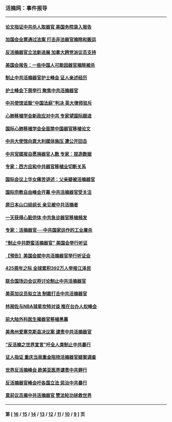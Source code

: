 ### 活摘网：事件报导
---
#### [论文指证中共杀人取器官 美国务院录入报告](../../pages/nf5877/n13999890.md?05260430) 
#### [加国会全票通过法案 打击非法器官摘除和贩运](../../pages/nf5877/n13884924.md?05260430) 
#### [反活摘器官立法新进展 加拿大跨党派议员支持](../../pages/nf5877/n13876061.md?05260430) 
#### [美国会报告：一些中国人可能因器官摘除被杀](../../pages/nf5877/n13867964.md?05260430) 
#### [制止中共活摘器官护士峰会 证人亲述经历](../../pages/nf5877/n13859007.md?05260430) 
#### [护士峰会下周举行 聚焦中共活摘器官](../../pages/nf5877/n13855418.md?05260430) 
#### [中共使馆诋毁“中国法庭”判决 英大律师驳斥](../../pages/nf5877/n13833945.md?05260430) 
#### [心肺移植学会新政应对中共 专家望国际跟进](../../pages/nf5877/n13829043.md?05260430) 
#### [国际心肺移植学会全面禁中国器官移植论文](../../pages/nf5877/n13827785.md?05260430) 
#### [中共大使馆向意大利媒体施压 遭公开回击](../../pages/nf5877/n13826038.md?05260430) 
#### [中共官媒报自愿捐器官人数 专家：捏造数据](../../pages/nf5877/n13814130.md?05260430) 
#### [专家：西方应和中共器官移植业切断关系](../../pages/nf5877/n13772828.md?05260430) 
#### [国际会议上华女痛苦讲述：父亲疑被活摘器官](../../pages/nf5877/n13771583.md?05260430) 
#### [国际宗教自由峰会开幕 中共活摘器官受关注](../../pages/nf5877/n13769995.md?05260430) 
#### [原日本山口组组长 亲见被中共活摘者](../../pages/nf5877/n13767360.md?05260430) 
#### [一天获得心脏供体 中共急诊器官移植频发](../../pages/nf5877/n13764689.md?05260430) 
#### [专家：活摘器官──中共国家运作的工业屠杀](../../pages/nf5877/n13761178.md?05260430) 
#### [“制止中共野蛮活摘器官” 美国会举行听证](../../pages/nf5877/n13735831.md?05260430) 
#### [【预告】美国会就中共活摘器官举行听证会](../../pages/nf5877/n13732843.md?05260430) 
#### [425周年之际 全球累积392万人举报江泽民](../../pages/nf5877/n13719232.md?05260430) 
#### [联合国场边会议将讨论制止中共活摘器官](../../pages/nf5877/n13656361.md?05260430) 
#### [美英加议员拟立法 制裁打击中共活摘器官](../../pages/nf5877/n13430251.md?05260430) 
#### [林昶佐与NBA球星坎特对谈 推在台办人权峰会](../../pages/nf5877/n13414467.md?05260430) 
#### [前大陆外科医生揭器官移植黑幕](../../pages/nf5877/n13401416.md?05260430) 
#### [美弗州爱塞克斯县决议案 谴责中共活摘器官](../../pages/nf5877/n13320919.md?05260430) 
#### [“反活摘之世界宣言”吁全人类制止中共暴行](../../pages/nf5877/n13259730.md?05260430) 
#### [证人指证 重庆当局重金阻挠活摘器官疑案调查](../../pages/nf5877/n13259127.md?05260430) 
#### [世界反活摘峰会 欧美亚医界谴责中共罪行](../../pages/nf5877/n13253550.md?05260430) 
#### [反活摘器官峰会吁各国立法 惩治中共暴行](../../pages/nf5877/n13245052.md?05260430) 
#### [意前议员揭中共活摘器官 赞法轮功拯救世界](../../pages/nf5877/n13203445.md?05260430) 

---
#### 第 [ [16](./16.md?05260430) / [15](./15.md?05260430) / [14](./14.md?05260430) / [13](./13.md?05260430) / [12](./12.md?05260430) / [11](./11.md?05260430) / [10](./10.md?05260430) / [9](./9.md?05260430) ] 页
